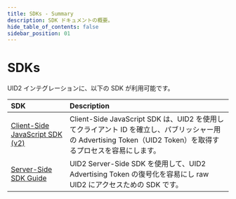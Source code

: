 ```yaml
---
title: SDKs - Summary
description: SDK ドキュメントの概要。
hide_table_of_contents: false
sidebar_position: 01
---
```


# SDKs

UID2 インテグレーションに、以下の SDK が利用可能です。

| SDK                                                        | Description                                                                                                                                                  |
| :--------------------------------------------------------- | :----------------------------------------------------------------------------------------------------------------------------------------------------------- |
| [Client-Side JavaScript SDK (v2)](client-side-identity.md) | Client-Side JavaScript SDK は、UID2 を使用してクライアント ID を確立し、パブリッシャー用の Advertising Token（UID2 Token）を取得するプロセスを容易にします。 |
| [Server-Side SDK Guide](dsp-client-v1-overview.md)         | UID2 Server-Side SDK を使用して、UID2 Advertising Token の復号化を容易にし raw UID2 にアクセスための SDK です。                                              |
